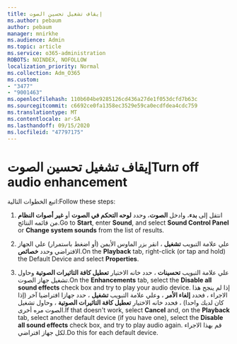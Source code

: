```yaml
---
title: إيقاف تشغيل تحسين الصوت
ms.author: pebaum
author: pebaum
manager: mnirkhe
ms.audience: Admin
ms.topic: article
ms.service: o365-administration
ROBOTS: NOINDEX, NOFOLLOW
localization_priority: Normal
ms.collection: Adm_O365
ms.custom:
- "3477"
- "9001463"
ms.openlocfilehash: 110b604be9285126cd436a27de1f053dcfd7b63c
ms.sourcegitcommit: c6692ce0fa1358ec3529e59ca0ecdfdea4cdc759
ms.translationtype: MT
ms.contentlocale: ar-SA
ms.lasthandoff: 09/15/2020
ms.locfileid: "47797175"
---
```

# <a name="turn-off-audio-enhancement"></a><span data-ttu-id="633d5-102">إيقاف تشغيل تحسين الصوت</span><span class="sxs-lookup"><span data-stu-id="633d5-102">Turn off audio enhancement</span></span>

<span data-ttu-id="633d5-103">اتبع الخطوات التالية:</span><span class="sxs-lookup"><span data-stu-id="633d5-103">Follow these steps:</span></span>

1. <span data-ttu-id="633d5-104">انتقل إلى **بدء**، وادخل **الصوت**، وحدد **لوحه التحكم في الصوت** أو **غير أصوات النظام** من قائمه النتائج.</span><span class="sxs-lookup"><span data-stu-id="633d5-104">Go to **Start**, enter **Sound**, and select **Sound Control Panel** or **Change system sounds** from the list of results.</span></span>

2. <span data-ttu-id="633d5-105">علي علامة التبويب **تشغيل** ، انقر بزر الماوس الأيمن (أو اضغط باستمرار) علي الجهاز الافتراضي وحدد **خصائص**.</span><span class="sxs-lookup"><span data-stu-id="633d5-105">On the **Playback** tab, right-click (or tap and hold) the Default Device and select **Properties**.</span></span>

3. <span data-ttu-id="633d5-106">علي علامة التبويب **تحسينات** ، حدد خانه الاختيار **تعطيل كافة التاثيرات الصوتية** وحاول تشغيل جهاز الصوت.</span><span class="sxs-lookup"><span data-stu-id="633d5-106">On the **Enhancements** tab, select the **Disable all sound effects** check box and try to play your audio device.</span></span> <span data-ttu-id="633d5-107">إذا لم ينجح هذا الاجراء ، فحدد **إلغاء الأمر** ، وعلي علامة التبويب **تشغيل** ، حدد جهازا افتراضيا آخر (إذا كان لديك واحدا) ، فحدد خانه الاختيار **تعطيل كافة التاثيرات الصوتية** ، وحاول تشغيل الصوت مره أخرى.</span><span class="sxs-lookup"><span data-stu-id="633d5-107">If that doesn't work, select **Cancel** and, on the **Playback** tab, select another default device (if you have one), select the **Disable all sound effects** check box, and try to play audio again.</span></span> <span data-ttu-id="633d5-108">قم بهذا الاجراء لكل جهاز افتراضي.</span><span class="sxs-lookup"><span data-stu-id="633d5-108">Do this for each default device.</span></span>
